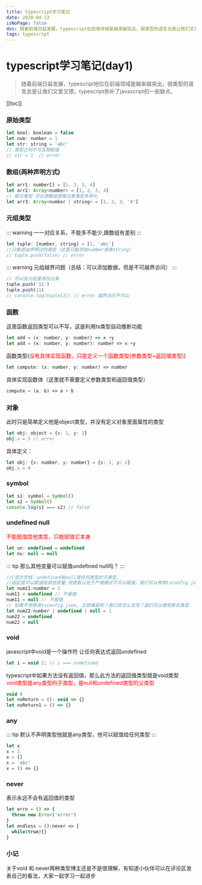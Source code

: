 ```yaml
---
title: typescript学习笔记
date: 2020-04-13
isNoPage: false
des: 随着前端日益发展，typescript在前端领域是越来越突出，弱类型的语言总是让我们又爱又恨，typescript弥补了javascript的一些缺点...
tags: typescript
---
```


# typescript学习笔记(day1)

> 随着前端日益发展，typescript地位在前端领域是越来越突出，弱类型的语言总是让我们又爱又恨，typescript弥补了javascript的一些缺点。

[[toc]]



### 原始类型

```js
let bool: boolean = false
let num: number = 1
let str: string = 'abc'
// 类型之间不可互相赋值
// str = 1  // error
```

### 数组(两种声明方式)
```js
let arr1: number[] = [1, 2, 3, 4]
let arr2: Array<number> = [1, 2, 3, 4]
// 联合类型 可以使数组里面元素类型多样化
let arr3: Array<number | string> = [1, 2, 3, '4']
```

### 元组类型
::: warning 
一一对应关系，不能多不能少,跟数组有差别
:::

```js
let tuple: [number, string] = [1, 'abc']
//只能添加声明过的类型（这里只能添加number或者string）
// tuple.push(false) // error
```
::: warning 
元组越界问题（总结：可以添加数据，但是不可越界访问）
:::
```js
// 可以往元组里添加元素
tuple.push('11')
tuple.push(11)
// console.log(tuple[2]) // error 越界访问不可以
```


### 函数
这里函数返回类型可以不写，这是利用ts类型自动推断功能
```js
let add = (x: number, y: number) => x +y
let add = (x: number, y: number): number => x +y
```
函数类型(<font color=red>没有具体实现函数，只是定义一个函数类型(参数类型+返回值类型)</font>)

```js
let compute: (x: number, y: number) => number
```
具体实现函数体（这里就不需要定义参数类型和返回值类型）
```js
compute = (a, b) => a + b
```


### 对象
此时只是简单定义他是object类型，并没有定义对象里面属性的类型
```js
let obj: object = {x: 1, y: 2}
obj.x = 5 // error
```
具体定义：
```js
let obj: {x: number, y: number} = {x: 1, y: 2}
obj.x = 9
```


### symbol

```js
let s1: symbol = Symbol()
let s2 = Symbol()
console.log(s1 === s2) // false
```


### undefined  null
<font color=red>不能赋值其他类型，只能赋值它本身</font>
```js
let un: undefined = undefined
let nu: null = null
```

::: tip
那么其他变量可以赋值undefined null吗？
:::
```js
//(官方文档：undefined和null是任何类型的子类型.
//因此是可以赋值给其他变量,但是默认处于严格模式不可以赋值，我们可以修改tsconfig.json里面的strictNullChecks： false就可以)
let num11:number = 1
num11 = undefined // 不报错
num11 = null // 不报错
// 如果不想修改tsconfig.json, 又想兼容呢？我们改怎么去写？我们可以使用联合类型
let num22:number | undefined | null = 1
num22 = undefined
num22 = null
```


### void

javascript中void是一个操作符 让任何表达式返回undefined
```js
let i = void 2; // i === undefined
```
typescript中如果方法没有返回值，那么此方法的返回值类型就是void类型<br/>
<font color=red>void类型是any类型的子类型，是null和undefined类型的父类型</font>

```js
void 0
let noReturn = (): void => {}
let noReturn1 = () => {}
```

### any
::: tip
默认不声明类型他就是any类型，他可以赋值给任何类型
:::
```js
let x
x = 1
x = []
x = 'abc'
x = () => {}
```

### never

表示永远不会有返回值的类型
```js
let erro = () => {
  throw new Error('error')
}
let endless = ():never => {
  while(true){}
}
```

### 小记
关于void 和 never两种类型博主还是不是很理解，有知道小伙伴可以在评论区发表自己的看法，大家一起学习一起进步


